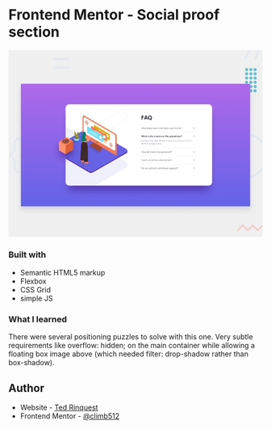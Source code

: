 # Frontend Mentor - Social proof section

![Design preview for the FAQ accordion card coding challenge](./design/desktop-preview.jpg)

### Built with

- Semantic HTML5 markup
- Flexbox
- CSS Grid
- simple JS

### What I learned

 There were several positioning puzzles to solve with this one.  Very subtle requirements like overflow: hidden; on the main container while allowing a floating box image above (which needed filter: drop-shadow rather than box-shadow).

## Author

- Website - [Ted Rinquest](https://cnxwebdesign.com/)
- Frontend Mentor - [@climb512](https://www.frontendmentor.io/profile/climb512)